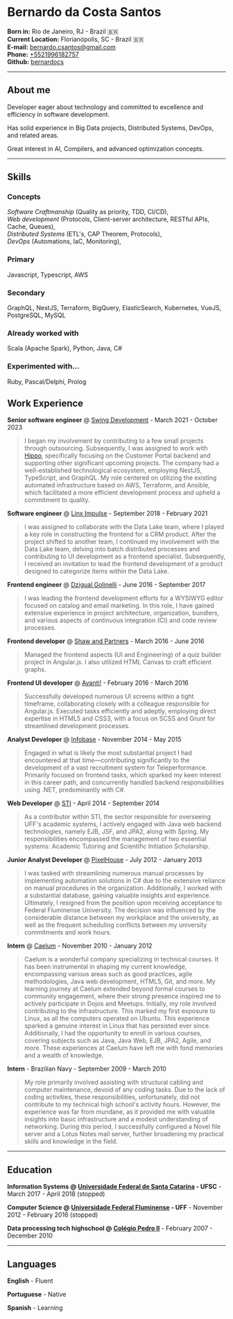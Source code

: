 # Bernardo da Costa Santos

**Born in:** Rio de Janeiro, RJ - Brazil 🇧🇷<br>
**Current Location:** Florianópolis, SC - Brazil 🇧🇷<br>
**E-mail:** [bernardo.csantos@gmail.com](mailto:bernardo.csantos@gmail.com)<br>
**Phone:** [+5521996182757](tel:+5521996182757)<br>
**Github:** [bernardocs](http://github.com/bernardocs)<br>

---
## About me
Developer eager about technology and committed to excellence and efficiency in software development.

Has solid experience in Big Data projects, Distributed Systems, DevOps, and related areas.

Great interest in AI, Compilers, and advanced optimization concepts.

---
## Skills
### Concepts
_Software Craftmanship_ (Quality as priority, TDD, CI/CD),<br>
_Web development_ (Protocols, Client-server architecture, RESTful APIs, Cache, Queues),<br>
_Distributed Systems_ (ETL's, CAP Theorem, Protocols),<br>
_DevOps_ (Automations, IaC, Monitoring),<br>

### Primary
Javascript, Typescript, AWS

### Secondary
GraphQL, NestJS, Terraform, BigQuery, ElasticSearch, Kubernetes, VueJS, PostgreSQL, MySQL

### Already worked with
Scala (Apache Spark), Python, Java, C#

### Experimented with...
Ruby, Pascal/Delphi, Prolog

## Work Experience
**Senior software engineer** @ [Swing Development](https://swing.dev/) - March 2021 - October 2023

> I began my involvement by contributing to a few small projects through outsourcing. Subsequently, I was assigned to work with [Hippo](https://www.hippo.com/), specifically focusing on the Customer Portal backend and supporting other significant upcoming projects. The company had a well-established technological ecosystem, employing NestJS, TypeScript, and GraphQL. My role centered on utilizing the existing automated infrastructure based on AWS, Terraform, and Ansible, which facilitated a more efficient development process and upheld a commitment to quality.

**Software engineer** @ [Linx Impulse](https://www.linx.com.br/transformacao-digital/linx-impulse/) - September 2018 - February 2021

> I was assigned to collaborate with the Data Lake team, where I played a key role in constructing the frontend for a CRM product. After the project shifted to another team, I continued my involvement with the Data Lake team, delving into batch distributed processes and contributing to UI development as a frontend specialist. Subsequently, I received an invitation to lead the frontend development of a product designed to categorize items within the Data Lake.

**Frontend engineer** @ [Dzigual Golinelli](http://www.dzigual.com.br/) - June 2016 - September 2017

> I was leading the frontend development efforts for a WYSIWYG editor focused on catalog and email marketing. In this role, I have gained extensive experience in project architecture, organization, bundlers, and various aspects of continuous integration (CI) and code review processes.

**Frontend developer** @ [Shaw and Partners](http://www.shawandpartners.com) - March 2016 - June 2016

> Managed the frontend aspects (UI and Engineering) of a quiz builder project in Angular.js. I also utilized HTML Canvas to craft efficient graphs.

**Frontend UI developer** @ [Avanti!](http://www.penseavanti.com.br) - February 2016 - March 2016

> Successfully developed numerous UI screens within a tight timeframe, collaborating closely with a colleague responsible for Angular.js. Executed tasks efficiently and adeptly, employing direct expertise in HTML5 and CSS3, with a focus on SCSS and Grunt for streamlined development processes.

**Analyst Developer** @ [Infobase](http://www.infobase.com.br) - November 2014 - May 2015

> Engaged in what is likely the most substantial project I had encountered at that time—contributing significantly to the development of a vast recruitment system for Teleperformance. Primarily focused on frontend tasks, which sparked my keen interest in this career path, and concurrently handled backend responsibilities using .NET, predominantly with C#.

**Web Developer** @ [STI](http://www.sti.uff.br) - April 2014 - September 2014

> As a contributor within STI, the sector responsible for overseeing UFF's academic systems, I actively engaged with Java web backend technologies, namely EJB, JSF, and JPA2, along with Spring. My responsibilities encompassed the management of two essential systems: Academic Tutoring and Scientific Initiation Scholarship.

**Junior Analyst Developer** @ [PixelHouse](http://www.pixelhouse.com.br) - July 2012 - January 2013

> I was tasked with streamlining numerous manual processes by implementing automation solutions in C# due to the extensive reliance on manual procedures in the organization. Additionally, I worked with a substantial database, gaining valuable insights and experience. Ultimately, I resigned from the position upon receiving acceptance to Federal Fluminense University. The decision was influenced by the considerable distance between my workplace and the university, as well as the frequent scheduling conflicts between my university commitments and work hours.

**Intern** @ [Caelum](http://www.caelum.com.br) - November 2010 - January 2012

> Caelum is a wonderful company specializing in technical courses. It has been instrumental in shaping my current knowledge, encompassing various areas such as good practices, agile methodologies, Java web development, HTML5, Git, and more. My learning journey at Caelum extended beyond formal courses to community engagement, where their strong presence inspired me to actively participate in Dojos and Meetups.
> Initially, my role involved contributing to the infrastructure. This marked my first exposure to Linux, as all the computers operated on Ubuntu. This experience sparked a genuine interest in Linux that has persisted ever since. Additionally, I had the opportunity to enroll in various courses, covering subjects such as Java, Java Web, EJB, JPA2, Agile, and more. These experiences at Caelum have left me with fond memories and a wealth of knowledge.

**Intern** - Brazilian Navy - September 2009 - March 2010

> My role primarily involved assisting with structural cabling and computer maintenance, devoid of any coding tasks. Due to the lack of coding activities, these responsibilities, unfortunately, did not contribute to my technical high school's activity hours. However, the experience was far from mundane, as it provided me with valuable insights into basic infrastructure and a modest understanding of networking.
> During this period, I successfully configured a Novel file server and a Lotus Notes mail server, further broadening my practical skills and knowledge in the field.

---
## Education
**Information Systems @ [Universidade Federal de Santa Catarina](http://ufsc.br/) - UFSC** - March 2017 - April 2018 (stopped)

**Computer Science @ [Universidade Federal Fluminense](http://www.uff.br) - UFF** - November 2012 - February 2016 (stopped)

**Data processing tech highschool @ [Colégio Pedro II](http://cp2.g12.br)** - February 2007 - December 2010

---
## Languages
**English** - Fluent

**Portuguese** - Native

**Spanish** - Learning
